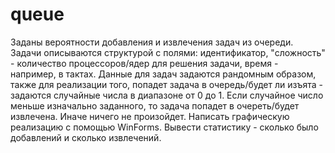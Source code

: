 # queue
Заданы вероятности добавления и извлечения задач из очереди. 
Задачи описываются структурой с полями: идентификатор, "сложность" - количество процессоров/ядер для решения задачи, время - например, в тактах.
Данные для задач задаются рандомным образом, также для реализации того, попадет задача в очередь/будет ли изъята - задаются случайные числа в диапазоне от 0 до 1. Если случайное число меньше изначально заданного, то задача попадет в очереть/будет извлечена. Иначе ничего не произойдет.
Написать графическую реализацию с помощью WinForms.
Вывести статистику - сколько было добавлений и сколько извлечений.
